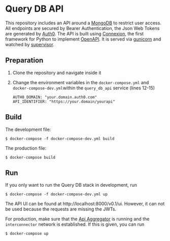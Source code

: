 # Query DB API

This repository includes an API around a [MongoDB](https://www.mongodb.com/) to restrict user access. 
All endpoints are secured by Bearer Authentication, the Json Web Tokens are generated by [Auth0](https://auth0.com/).
The API is built using [Connexion](https://github.com/zalando/connexion), the first framework for Python to implement [OpenAPI](https://swagger.io/docs/specification/about/). It is served via [gunicorn](https://gunicorn.org/) and watched by [supervisor](http://supervisord.org/).

## Preparation

1. Clone the repository and navigate inside it

2. Change the environment variables in the `docker-compose.yml` and `docker-compose-dev.yml`within the `query_db_api` service (lines 12-15)
    ```
    AUTH0_DOMAIN: "your.domain.auth0.com"
    API_IDENTIFIER: "https://your.domain/yourapi"
    ```

## Build

The development file:

    $ docker-compose -f docker-compose-dev.yml build

The production file:

    $ docker-compose build

## Run

If you only want to run the Query DB stack in development, run

    $ docker-compose -f docker-compose-dev.yml up

The API UI can be found at http://localhost:8000/v0.1/ui. However, it can not be used because the requests are missing the JWTs.

For production, make sure that the [Api Aggregator](https://github.com/registreerocks/API_aggregator) is running and the `interconnector` network is established. If this is given, you can run

    $ docker-compose up
